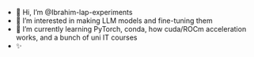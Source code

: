 - 👋 Hi, I’m @Ibrahim-lap-experiments
- 👀 I’m interested in making LLM models and fine-tuning them
- 🌱 I’m currently learning PyTorch, conda, how cuda/ROCm acceleration works, and a bunch of uni IT courses 
- ✨ 
<!---
Ibrahim-lap-experiments/Ibrahim-lap-experiments is a ✨ special ✨ repository because its `README.md` (this file) appears on your GitHub profile.
You can click the Preview link to take a look at your changes.
--->
